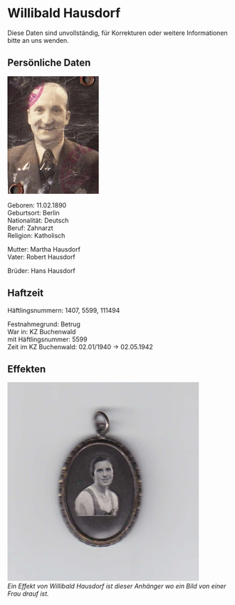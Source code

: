 # Willibald Hausdorf

Diese Daten sind unvollständig, für Korrekturen oder weitere Informationen bitte an uns wenden.

## Persönliche Daten

![Bild von Willibald Hausdorf](../../assets/wb-hd-01.webp)

Geboren: 11.02.1890 \
Geburtsort: Berlin \
Nationalität: Deutsch \
Beruf: Zahnarzt \
Religion: Katholisch

Mutter: Martha Hausdorf \
Vater: Robert Hausdorf

Brüder: Hans Hausdorf

## Haftzeit

Häftlingsnummern: 1407, 5599, 111494

Festnahmegrund: Betrug \
War in: KZ Buchenwald  \
mit Häftlingsnummer: 5599 \
Zeit im KZ Buchenwald: 02.01/1940 -> 02.05.1942

## Effekten

![Ein Anhänger mit dem Bild einer Frau drauf.](../../assets/wb-hd-02.webp) \
_Ein Effekt von Willibald Hausdorf ist dieser Anhänger wo ein Bild von einer Frau drauf ist._

